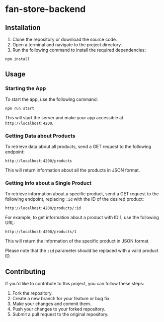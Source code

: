 # fan-store-backend

## Installation

1. Clone the repository or download the source code.
2. Open a terminal and navigate to the project directory.
3. Run the following command to install the required dependencies:

```
npm install
```

## Usage

### Starting the App

To start the app, use the following command:

```
npm run start
```

This will start the server and make your app accessible at `http://localhost:4200`.

### Getting Data about Products

To retrieve data about all products, send a GET request to the following endpoint:

```
http://localhost:4200/products
```

This will return information about all the products in JSON format.

### Getting Info about a Single Product

To retrieve information about a specific product, send a GET request to the following endpoint, replacing `:id` with the ID of the desired product:

```
http://localhost:4200/products/:id
```

For example, to get information about a product with ID 1, use the following URL:

```
http://localhost:4200/products/1
```

This will return the information of the specific product in JSON format.

Please note that the `:id` parameter should be replaced with a valid product ID.

## Contributing

If you'd like to contribute to this project, you can follow these steps:

1. Fork the repository.
2. Create a new branch for your feature or bug fix.
3. Make your changes and commit them.
4. Push your changes to your forked repository.
5. Submit a pull request to the original repository.
